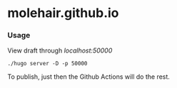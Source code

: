 # molehair.github.io

### Usage
View draft through *localhost:50000*

    ./hugo server -D -p 50000
    
To publish, just then the Github Actions will do the rest.
